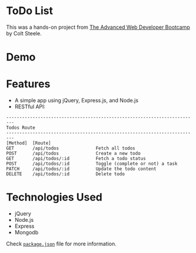 # ToDo List

This was a hands-on project from [The Advanced Web Developer Bootcamp](https://www.udemy.com/the-advanced-web-developer-bootcamp/) by Colt Steele.

# Demo

# Features

-   A simple app using jQuery, Express.js, and Node.js
-   RESTful API:

```
-------------------------------------------------------------------------
Todos Route
-------------------------------------------------------------------------
[Method]  [Route]
GET       /api/todos              Fetch all todos
POST      /api/todos              Create a new todo
GET       /api/todos/:id          Fetch a todo status
POST      /api/todos/:id          Toggle (complete or not) a task
PATCH     /api/todos/:id          Update the todo content
DELETE    /api/todos/:id          Delete todo
```

# Technologies Used

-   jQuery
-   Node.js
-   Express
-   Mongodb

Check [`package.json`](https://github.com/Sanjula8/ToDo-Express/blob/master/package.json) file for more information.
